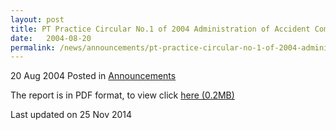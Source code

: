 ```yaml
---
layout: post
title: PT Practice Circular No.1 of 2004 Administration of Accident Compensation Monies under the...
date:   2004-08-20
permalink: /news/announcements/pt-practice-circular-no-1-of-2004-administration-of-accident-compensation-monies-under-the
---
```


20 Aug 2004 Posted in [Announcements](/news/announcements)



The report is in PDF format, to view click [here (0.2MB)](/files/news/announcements/2004/08/linkclickd027.pdf)

<p class="right-side-updated">Last updated on 25 Nov 2014</p> 
